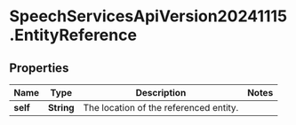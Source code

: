 # SpeechServicesApiVersion20241115.EntityReference

## Properties
Name | Type | Description | Notes
------------ | ------------- | ------------- | -------------
**self** | **String** | The location of the referenced entity. | 


